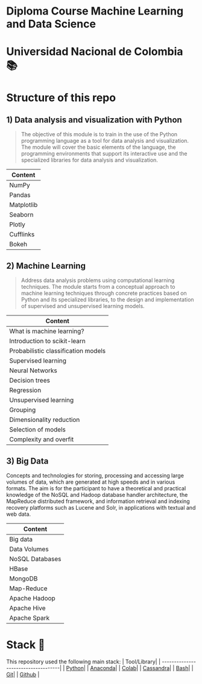 # Diploma Course Machine Learning and Data Science
# Universidad Nacional de Colombia :books:


# Structure of this repo
## 1) Data analysis and visualization with Python
> The objective of this module is to train in the use of the Python programming language as a tool for data analysis and visualization. The module will cover the basic elements of the language, the programming environments that support its interactive use and the specialized libraries for data analysis and visualization.

|Content| 
|-----------------------------------| 
| NumPy|
| Pandas|
| Matplotlib
| Seaborn
| Plotly
| Cufflinks
| Bokeh

## 2) Machine Learning
>Address data analysis problems using computational learning techniques. The module starts from a conceptual approach to machine learning techniques through concrete practices based on Python and its specialized libraries, to the design and implementation of supervised and unsupervised learning models.

|Content|
|-------------------------|
|What is machine learning?
|Introduction to scikit-learn
|Probabilistic classification models
|Supervised learning
|Neural Networks
|Decision trees
|Regression
|Unsupervised learning
|Grouping
|Dimensionality reduction|
|Selection of models|
|Complexity and overfit


## 3) Big Data

Concepts and technologies for storing, processing and accessing large volumes of data, which are generated at high speeds and in various formats. The aim is for the participant to have a theoretical and practical knowledge of the NoSQL and Hadoop database handler architecture, the MapReduce distributed framework, and information retrieval and indexing recovery platforms such as Lucene and Solr, in applications with textual and web data.

|Content|
|-------------------------|
|Big data
|Data Volumes
|NoSQL Databases
|HBase
|MongoDB
|Map-Reduce
|Apache Hadoop
|Apache Hive
|Apache Spark





# Stack :robot:

This repository used the following main stack:
| Tool/Library| 
| ------------------------------------| 
| [Python](https://www.python.org/)|
| [Anaconda](https://www.anaconda.com/)|
| [Colab](https://colab.research.google.com)|
| [Cassandra](https://cassandra.apache.org)|
| [Bash](https://www.gnu.org/software/bash/)|
| [Git](https://git-scm.com/)| 
| [Github](https://github.com/) | 
